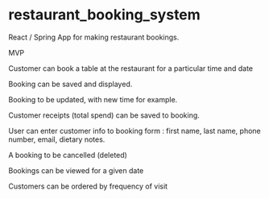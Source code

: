 # restaurant_booking_system

React / Spring App for making restaurant bookings. 

MVP

Customer can book a table at the restaurant for a particular time and date

Booking can be saved and displayed.

Booking to be updated, with new time for example. 

Customer receipts (total spend) can be saved to booking. 

User can enter customer info to booking form : first name, last name, phone number, email, dietary notes.

A booking to be cancelled (deleted)

Bookings can be viewed for a given date

Customers can be ordered by frequency of visit




